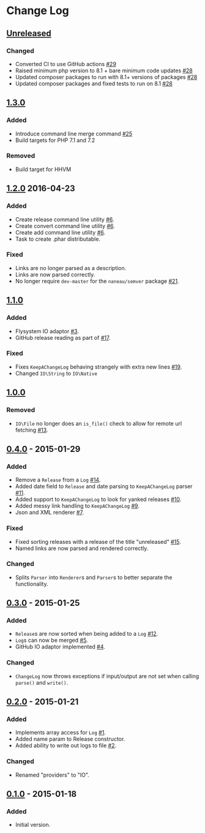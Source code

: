 # Change Log

## [Unreleased]
### Changed
 - Converted CI to use GitHub actions [#29](https://github.com/emlynwest/changelog/issues/29)
 - Raised minimum php version to 8.1 + bare minimum code updates [#28](https://github.com/emlynwest/changelog/issues/28)
 - Updated composer packages to run with 8.1+ versions of packages [#28](https://github.com/emlynwest/changelog/issues/28)
 - Updated composer packages and fixed tests to run on 8.1 [#28](https://github.com/emlynwest/changelog/issues/28)

## [1.3.0]
### Added
- Introduce command line merge command [#25](https://github.com/emlynwest/changelog/issues/25)
- Build targets for PHP 7.1 and 7.2

### Removed
- Build target for HHVM

## [1.2.0] 2016-04-23
### Added
- Create release command line utility [#6](https://github.com/emlynwest/changelog/issues/6).
- Create convert command line utility [#6](https://github.com/emlynwest/changelog/issues/6).
- Create add command line utility [#6](https://github.com/emlynwest/changelog/issues/6).
- Task to create .phar distributable.

### Fixed
- Links are no longer parsed as a description.
- Links are now parsed correctly.
- No longer require `dev-master` for the `naneau/semver` package [#21](https://github.com/emlynwest/changelog/issues/21).

## [1.1.0]
### Added
- Flysystem IO adaptor [#3](https://github.com/emlynwest/changelog/issues/3).
- GitHub release reading as part of [#17](https://github.com/emlynwest/changelog/issues/17).

### Fixed
- Fixes `KeepAChangeLog` behaving strangely with extra new lines [#19](https://github.com/emlynwest/changelog/issues/19).
- Changed `IO\String` to `IO\Native`

## [1.0.0]
### Removed
- `IO\File` no longer does an `is_file()` check to allow for remote url fetching [#13](https://github.com/emlynwest/changelog/issues/13).

## [0.4.0] - 2015-01-29
### Added
- Remove a `Release` from a `Log` [#14](https://github.com/emlynwest/changelog/issues/14).
- Added date field to `Release` and date parsing to `KeepAChangeLog` parser [#11](https://github.com/emlynwest/changelog/issues/11).
- Added support to `KeepAChangeLog` to look for yanked releases [#10](https://github.com/emlynwest/changelog/issues/10).
- Added messy link handling to `KeepAChangeLog` [#9](https://github.com/emlynwest/changelog/issues/9).
- Json and XML renderer [#7](https://github.com/emlynwest/changelog/issues/7).

### Fixed
- Fixed sorting releases with a release of the title "unreleased" [#15](https://github.com/emlynwest/changelog/issues/15).
- Named links are now parsed and rendered correctly.

### Changed
- Splits `Parser` into `Renderer`s and `Parser`s to better separate the functionality.

## [0.3.0] - 2015-01-25
### Added
- `Release`s are now sorted when being added to a `Log` [#12](https://github.com/emlynwest/changelog/issues/12).
- `Log`s can now be merged [#5](https://github.com/emlynwest/changelog/issues/5).
- GitHub IO adaptor implemented [#4](https://github.com/emlynwest/changelog/issues/4).

### Changed
- `ChangeLog` now throws exceptions if input/output are not set when calling `parse()` and `write()`.

## [0.2.0] - 2015-01-21
### Added
- Implements array access for `Log` [#1](https://github.com/emlynwest/changelog/issues/1).
- Added name param to Release constructor.
- Added ability to write out logs to file [#2](https://github.com/emlynwest/changelog/issues/2).

### Changed
- Renamed "providers" to "IO".

## [0.1.0] - 2015-01-18
### Added
- Initial version.

[Unreleased]: https://github.com/emlynwest/changelog
[1.3.0]: https://github.com/emlynwest/changelog/releases/tag/1.3.0
[1.2.0]: https://github.com/emlynwest/changelog/releases/tag/1.2.0
[1.1.0]: https://github.com/emlynwest/changelog/releases/tag/1.1.0
[1.0.0]: https://github.com/emlynwest/changelog/releases/tag/1.0.0
[0.4.0]: https://github.com/emlynwest/changelog/releases/tag/0.4.0
[0.3.0]: https://github.com/emlynwest/changelog/releases/tag/0.3.0
[0.2.0]: https://github.com/emlynwest/changelog/releases/tag/0.2.0
[0.1.0]: https://github.com/emlynwest/changelog/releases/tag/0.1.0
